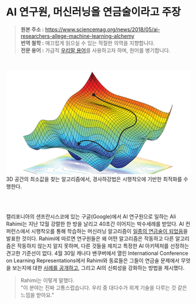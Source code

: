 # AI 연구원, 머신러닝을 연금술이라고 주장
> **원본 주소 :** https://www.sciencemag.org/news/2018/05/ai-researchers-allege-machine-learning-alchemy  
> **번역 철학 :** 매끄럽게 읽으실 수 있는 적절한 의역을 지향합니다.  
> **전문 용어 :** 가급적 <a href='http://taewan.kim/docs/ml_glossary/'>우리말 용어</a>를 사용하고자 하며, 원어를 병기합니다.  
<br>

![SGD](https://github.com/jehyunlee/texts/blob/master/AI_researchers_allege_that_machine_learning_is_alchemy/images/ma_0504_NID_alchemy_WEB.jpg)  
3D 공간의 최소값을 찾는 알고리즘에서, 경사하강법은 시행착오에 기반한 최적화를 수행한다.

<br>  
<br>

캘리포니아의 샌프란시스코에 있는 구글(Google)에서 AI 연구원으로 일하는 Ali Rahimi는 지난 12월 강렬한 한 방을 날리고 40초간 이어지는 박수세례를 받았다. AI 컨퍼런스에서 시행착오를 통해 학습하는 머신러닝 알고리즘이 [일종의 연금술이 되었음](http://www.argmin.net/2017/12/05/kitchen-sinks/)을 발표한 것이다. Rahimi에 따르면 연구원들은 왜 어떤 알고리즘은 작동하고 다른 알고리즘은 작동하지 않는지 알지 못하며, 다른 것들을 제치고 특정한 AI 아키텍처를 선정하는 견고한 기준선이 없다. 4월 30일 캐나다 밴쿠버에서 열린 International Conference on Learning Representations에서 Rahimi와 동료들은 그들이 연금술 문제에서 무엇을 보는지에 대한 [사례를 공개하고](https://openreview.net/forum?id=rJWF0Fywf), 그리고 AI의 신뢰성을 강화하는 방법을 제시했다.  

> Rahimi는 이렇게 말했다.  
> "이 분야는 진짜 고통스럽습니다. 우리 중 대다수가 외계 기술을 다루는 것 같은 느낌을 받아요."


